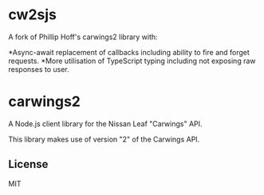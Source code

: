 # cw2sjs
A fork of Phillip Hoff's carwings2 library with:

*Async-await replacement of callbacks including ability to fire and forget requests.
*More utilisation of TypeScript typing including not exposing raw responses to user.

# carwings2
A Node.js client library for the Nissan Leaf "Carwings" API.

This library makes use of version "2" of the Carwings API.

## License

MIT
